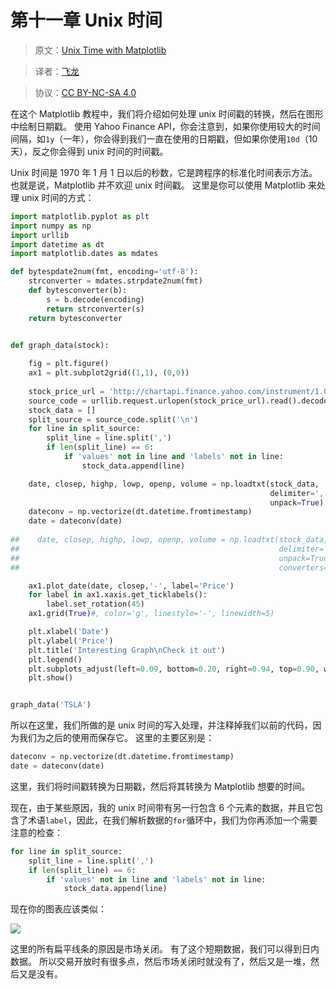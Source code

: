 # 第十一章 Unix 时间

> 原文：[Unix Time with Matplotlib](https://pythonprogramming.net/unix-time-matplotlib-tutorial/)

> 译者：[飞龙](https://github.com/)

> 协议：[CC BY-NC-SA 4.0](http://creativecommons.org/licenses/by-nc-sa/4.0/)

在这个 Matplotlib 教程中，我们将介绍如何处理 unix 时间戳的转换，然后在图形中绘制日期戳。 使用 Yahoo Finance API，你会注意到，如果你使用较大的时间间隔，如`1y`（一年），你会得到我们一直在使用的日期戳，但如果你使用`10d`（10 天），反之你会得到 unix 时间的时间戳。

Unix 时间是 1970 年 1 月 1 日以后的秒数，它是跨程序的标准化时间表示方法。 也就是说，Matplotlib 并不欢迎 unix 时间戳。 这里是你可以使用 Matplotlib 来处理 unix 时间的方式：

```py
import matplotlib.pyplot as plt
import numpy as np
import urllib
import datetime as dt
import matplotlib.dates as mdates

def bytespdate2num(fmt, encoding='utf-8'):
    strconverter = mdates.strpdate2num(fmt)
    def bytesconverter(b):
        s = b.decode(encoding)
        return strconverter(s)
    return bytesconverter
    

def graph_data(stock):

    fig = plt.figure()
    ax1 = plt.subplot2grid((1,1), (0,0))
    
    stock_price_url = 'http://chartapi.finance.yahoo.com/instrument/1.0/'+stock+'/chartdata;type=quote;range=10d/csv'
    source_code = urllib.request.urlopen(stock_price_url).read().decode()
    stock_data = []
    split_source = source_code.split('\n')
    for line in split_source:
        split_line = line.split(',')
        if len(split_line) == 6:
            if 'values' not in line and 'labels' not in line:
                stock_data.append(line)

    date, closep, highp, lowp, openp, volume = np.loadtxt(stock_data,
                                                          delimiter=',',
                                                          unpack=True)
    dateconv = np.vectorize(dt.datetime.fromtimestamp)
    date = dateconv(date)
    
##    date, closep, highp, lowp, openp, volume = np.loadtxt(stock_data,
##                                                          delimiter=',',
##                                                          unpack=True,
##                                                          converters={0: bytespdate2num('%Y%m%d')})

    ax1.plot_date(date, closep,'-', label='Price')
    for label in ax1.xaxis.get_ticklabels():
        label.set_rotation(45)
    ax1.grid(True)#, color='g', linestyle='-', linewidth=5)

    plt.xlabel('Date')
    plt.ylabel('Price')
    plt.title('Interesting Graph\nCheck it out')
    plt.legend()
    plt.subplots_adjust(left=0.09, bottom=0.20, right=0.94, top=0.90, wspace=0.2, hspace=0)
    plt.show()


graph_data('TSLA')
```

所以在这里，我们所做的是 unix 时间的写入处理，并注释掉我们以前的代码，因为我们为之后的使用而保存它。 这里的主要区别是：


```py
dateconv = np.vectorize(dt.datetime.fromtimestamp)
date = dateconv(date)
```

这里，我们将时间戳转换为日期戳，然后将其转换为 Matplotlib 想要的时间。

现在，由于某些原因，我的 unix 时间带有另一行包含 6 个元素的数据，并且它包含了术语`label`，因此，在我们解析数据的`for`循环中，我们为你再添加一个需要注意的检查：

```py
for line in split_source:
    split_line = line.split(',')
    if len(split_line) == 6:
        if 'values' not in line and 'labels' not in line:
            stock_data.append(line)
```

现在你的图表应该类似：

![](https://pythonprogramming.net/static/images/matplotlib/unix-time-to-date-stamps-matplotlib-tutorial.png)

这里的所有扁平线条的原因是市场关闭。 有了这个短期数据，我们可以得到日内数据。 所以交易开放时有很多点，然后市场关闭时就没有了，然后又是一堆，然后又是没有。
